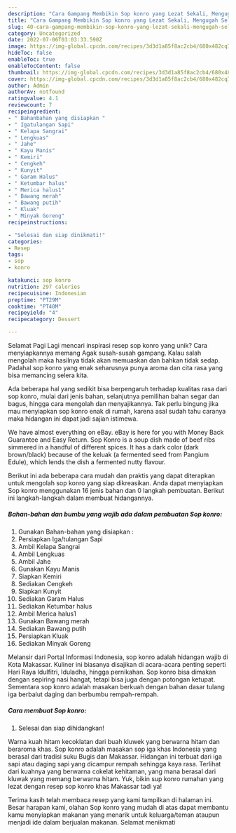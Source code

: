 ```yaml
---
description: "Cara Gampang Membikin Sop konro yang Lezat Sekali, Mengugah Selera"
title: "Cara Gampang Membikin Sop konro yang Lezat Sekali, Mengugah Selera"
slug: 40-cara-gampang-membikin-sop-konro-yang-lezat-sekali-mengugah-selera
category: Uncategorized
date: 2022-07-06T03:03:33.590Z
image: https://img-global.cpcdn.com/recipes/3d3d1a85f8ac2cb4/680x482cq70/sop-konro-foto-resep-utama.jpg
hideToc: false
enableToc: true
enableTocContent: false
thumbnail: https://img-global.cpcdn.com/recipes/3d3d1a85f8ac2cb4/680x482cq70/sop-konro-foto-resep-utama.jpg
cover: https://img-global.cpcdn.com/recipes/3d3d1a85f8ac2cb4/680x482cq70/sop-konro-foto-resep-utama.jpg
author: Admin
authorAv: notfound
ratingvalue: 4.1
reviewcount: 7
recipeingredient:
- " Bahanbahan yang disiapkan "
- " Igatulangan Sapi"
- " Kelapa Sangrai"
- " Lengkuas"
- " Jahe"
- " Kayu Manis"
- " Kemiri"
- " Cengkeh"
- " Kunyit"
- " Garam Halus"
- " Ketumbar halus"
- " Merica halus1"
- " Bawang merah"
- " Bawang putih"
- " Kluak"
- " Minyak Goreng"
recipeinstructions:

- "Selesai dan siap dinikmati!"
categories:
- Resep
tags:
- sop
- konro

katakunci: sop konro 
nutrition: 297 calories
recipecuisine: Indonesian
preptime: "PT29M"
cooktime: "PT40M"
recipeyield: "4"
recipecategory: Dessert

---
```



Selamat Pagi Lagi mencari inspirasi resep sop konro yang unik? Cara menyiapkannya memang Agak susah-susah gampang. Kalau salah mengolah maka hasilnya tidak akan memuaskan dan bahkan tidak sedap. Padahal sop konro yang enak seharusnya punya aroma dan cita rasa yang bisa memancing selera kita.


Ada beberapa hal yang sedikit bisa berpengaruh terhadap kualitas rasa dari sop konro, mulai dari jenis bahan, selanjutnya pemilihan bahan segar dan bagus, hingga cara mengolah dan menyajikannya. Tak perlu bingung jika mau menyiapkan sop konro enak di rumah, karena asal sudah tahu caranya maka hidangan ini dapat jadi sajian istimewa.

We have almost everything on eBay. eBay is here for you with Money Back Guarantee and Easy Return. Sop Konro is a soup dish made of beef ribs simmered in a handful of different spices. It has a dark color (dark brown/black) because of the keluak (a fermented seed from Pangium Edule), which lends the dish a fermented nutty flavour.


Berikut ini ada beberapa cara mudah dan praktis yang dapat diterapkan untuk mengolah sop konro yang siap dikreasikan. Anda dapat menyiapkan Sop konro menggunakan 16 jenis bahan dan 0 langkah pembuatan. Berikut ini langkah-langkah dalam membuat hidangannya.

<!--inarticleads1-->

##### Bahan-bahan dan bumbu yang wajib ada dalam pembuatan Sop konro:

1. Gunakan  Bahan-bahan yang disiapkan :
1. Persiapkan  Iga/tulangan Sapi
1. Ambil  Kelapa Sangrai
1. Ambil  Lengkuas
1. Ambil  Jahe
1. Gunakan  Kayu Manis
1. Siapkan  Kemiri
1. Sediakan  Cengkeh
1. Siapkan  Kunyit
1. Sediakan  Garam Halus
1. Sediakan  Ketumbar halus
1. Ambil  Merica halus1
1. Gunakan  Bawang merah
1. Sediakan  Bawang putih
1. Persiapkan  Kluak
1. Sediakan  Minyak Goreng


Melansir dari Portal Informasi Indonesia, sop konro adalah hidangan wajib di Kota Makassar. Kuliner ini biasanya disajikan di acara-acara penting seperti Hari Raya Idulfitri, Iduladha, hingga pernikahan. Sop konro bisa dimakan dengan sepiring nasi hangat, tetapi bisa juga dengan potongan ketupat. Sementara sop konro adalah masakan berkuah dengan bahan dasar tulang iga berbalut daging dan berbumbu rempah-rempah. 

<!--inarticleads2-->

##### Cara membuat Sop konro:


1. Selesai dan siap dihidangkan!

Warna kuah hitam kecoklatan dari buah kluwek yang berwarna hitam dan beraroma khas. Sop konro adalah masakan sop iga khas Indonesia yang berasal dari tradisi suku Bugis dan Makassar. Hidangan ini terbuat dari iga sapi atau daging sapi yang dicampur rempah sehingga kaya rasa. Terlihat dari kuahnya yang berwarna cokelat kehitaman, yang mana berasal dari kluwak yang memang berwarna hitam. Yuk, bikin sup konro rumahan yang lezat dengan resep sop konro khas Makassar tadi ya! 

Terima kasih telah membaca resep yang kami tampilkan di halaman ini. Besar harapan kami, olahan Sop konro yang mudah di atas dapat membantu kamu menyiapkan makanan yang menarik untuk keluarga/teman ataupun menjadi ide dalam berjualan makanan. Selamat menikmati
